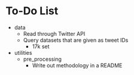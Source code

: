 # To-Do List

* data
  * Read through Twitter API
  * Query datasets that are given as tweet IDs
    * 17k set
* utilities
  * pre_processing
    * Write out methodology in a README